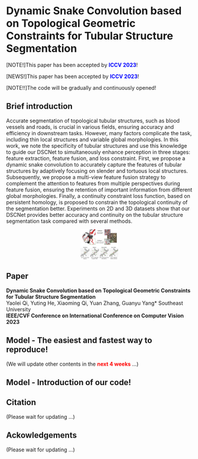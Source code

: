# Dynamic Snake Convolution based on Topological Geometric Constraints for Tubular Structure Segmentation

[NOTE!]This paper has been accepted by **<font color="blue">ICCV 2023</font>**!

[NEWS!]This paper has been accepted by **<font color="blue">ICCV 2023</font>**!

[NOTE!!]The code will be gradually and continuously opened!

## Brief introduction  
Accurate segmentation of topological tubular structures, such as blood vessels and roads, is crucial in various fields, ensuring accuracy and efficiency in downstream tasks. However, many factors complicate the task, including thin local structures and variable global morphologies. In this work, we note the specificity of tubular structures and use this knowledge to guide our DSCNet to simultaneously enhance perception in three stages: feature extraction, feature fusion, and loss constraint. First, we propose a dynamic snake convolution to accurately capture the features of tubular structures by adaptively focusing on slender and tortuous local structures. Subsequently, we propose a multi-view feature fusion strategy to complement the attention to features from multiple perspectives during feature fusion, ensuring the retention of important information from different global morphologies. Finally, a continuity constraint loss function, based on persistent homology, is proposed to constrain the topological continuity of the segmentation better. Experiments on 2D and 3D datasets show that our DSCNet provides better accuracy and continuity on the tubular structure segmentation task compared with several methods.

<div align="center"><img src="Fig/intro.png" alt="results" style="zoom:10%;" /></div>

## Paper
**Dynamic Snake Convolution based on Topological Geometric Constraints for Tubular Structure Segmentation**  
Yaolei Qi, Yuting He, Xiaoming Qi, Yuan Zhang, Guanyu Yang*
Southeast University  
**IEEE/CVF Conference on International Conference on Computer Vision 2023**

## Model - The easiest and fastest way to reproduce!


(We will update other contents in the **<font color="red">next 4 weeks</font>** ...)

## Model - Introduction of our code!


## Citation
(Please wait for updating ...)

## Ackowledgements
(Please wait for updating ...)